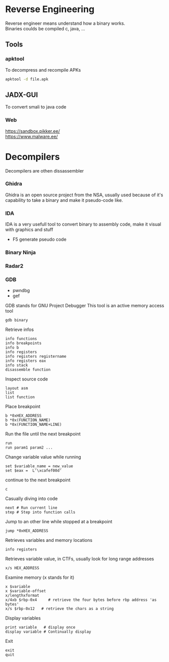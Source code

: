 # Reverse Engineering

Reverse engineer means understand how a binary works.   
Binaries coulds be compiled c, java, ...   

## Tools

### apktool
To decompress and recompile APKs
```bash
apktool -d file.apk
```
## JADX-GUI
To convert smali to java code


### Web
https://sandbox.pikker.ee/   
https://www.malware.ee/  

# Decompilers
Decompilers are othen dissassembler
### Ghidra
Ghidra is an open source project from the NSA, usually used because of it's capability to take a binary and make it pseudo-code like.

### IDA
IDA is a very usefull tool to convert binary to assembly code, make it visual with graphics and stuff
- F5 generate pseudo code
### Binary Ninja

### Radar2

### GDB
- pwndbg
- gef

GDB stands for GNU Project Debugger
This tool is an active memory access tool
```gdb
gdb binary
```

Retrieve infos
```gdb
info functions
info breakpoints
info b
info registers
info registers registername
info registers eax
info stack
disassemble function
```

Inspect source code
```
layout asm
list
list function
```

Place breakpoint
```gdb
b *0xHEX_ADDRESS
b *0x(FUNCTION_NAME)
b *0x(FUNCTION_NAME+LINE)
```

Run the file until the next breakpoint
```gdb
run
run param1 param2 ...
```

Change variable value while running
```gdb
set $variable_name = new_value
set $eax =  L'\xcafef00d'
```

continue to the next breakpoint
```gdb
c
```
Casually diving into code
```gdb
next # Run current line
step # Step into function calls
```
Jump to an other line while stopped at a breakpoint
```gdb
jump *0xHEX_ADDRESS
```

Retrieves variables and memory locations
```gdb
info registers
```

Retrieves variable value, in CTFs, usually look for long range addresses
```gdb
x/s HEX_ADDRESS
```

Examine memory (x stands for it)
```gdb
x $variable
x $variable-offset
x/lengthxformat
x/4xb $rbp-0x4     # retrieve the four bytes before rbp address 'as bytes'
x/s $rbp-0x12   # retrieve the chars as a string
```

Display variables
```
print variable   # display once
display variable # Continually display
```
Exit
```gdb
exit
quit
```



